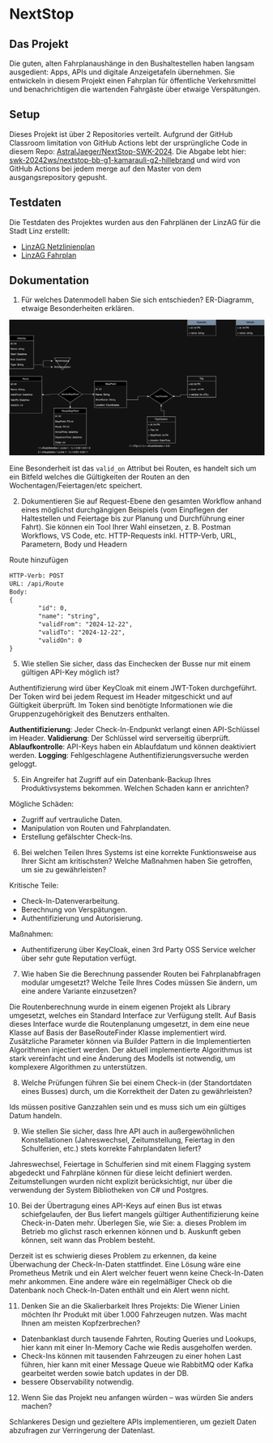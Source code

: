 # NextStop

## Das Projekt

Die guten, alten Fahrplanaushänge in den Bushaltestellen haben langsam ausgedient: 
Apps, APIs und digitale Anzeigetafeln übernehmen. 
Sie entwickeln in diesem Projekt einen Fahrplan für öffentliche Verkehrsmittel und benachrichtigen die wartenden Fahrgäste über etwaige Verspätungen.

## Setup

Dieses Projekt ist über 2 Repositories verteilt. 
Aufgrund der GitHub Classroom limitation von GitHub Actions lebt der ursprüngliche Code in diesem Repo: [AstralJaeger/NextStop-SWK-2024](https://github.com/AstralJaeger/NextStop-SWK-2024). 
Die Abgabe lebt hier: [swk-20242ws/nextstop-bb-g1-kamarauli-g2-hillebrand](https://github.com/swk5-2024ws/nextstop-bb-g1-kamarauli-g2-hillebrand) und wird von GitHub Actions bei jedem merge auf den Master von dem ausgangsrepository gepusht.

## Testdaten

Die Testdaten des Projektes wurden aus den Fahrplänen der LinzAG für die Stadt Linz erstellt:
- [LinzAG Netzlinienplan](https://www.linzag.at/media/dokumente/linien_1/infomaterial_1/linien-linienfahrplan.pdf)
- [LinzAG Fahrplan](https://www.linzag.at/media/dokumente/linien_1/infomaterial_1/linien-linienfahrplan.pdf)

## Dokumentation

1. Für welches Datenmodell haben Sie sich entschieden? ER-Diagramm, etwaige Besonderheiten erklären.

![Er-Diagramm](DataMoedel.drawio.png)

Eine Besonderheit ist das ``valid_on`` Attribut bei Routen, es handelt sich um ein Bitfeld welches die Gültigkeiten der Routen an den Wochentagen/Feiertagen/etc speichert. 

2. Dokumentieren Sie auf Request-Ebene den gesamten Workflow anhand eines möglichst durchgängigen Beispiels (vom Einpflegen der Haltestellen und Feiertage bis zur Planung und Durchführung einer Fahrt). Sie können ein Tool Ihrer Wahl einsetzen, z. B. Postman Workflows, VS Code, etc. HTTP-Requests inkl. HTTP-Verb, URL, Parametern, Body und Headern

Route hinzufügen
```
HTTP-Verb: POST
URL: /api/Route
Body:
{
        "id": 0,
        "name": "string",
        "validFrom": "2024-12-22",
        "validTo": "2024-12-22",
        "validOn": 0
}
```

5. Wie stellen Sie sicher, dass das Einchecken der Busse nur mit einem gültigen API-Key möglich ist?

Authentifizierung wird über KeyCloak mit einem JWT-Token durchgeführt. 
Der Token wird bei jedem Request im Header mitgeschickt und auf Gültigkeit überprüft.
Im Token sind benötigte Informationen wie die Gruppenzugehörigkeit des Benutzers enthalten.

**Authentifizierung**: Jeder Check-In-Endpunkt verlangt einen API-Schlüssel im Header.
**Validierung**: Der Schlüssel wird serverseitig überprüft.
**Ablaufkontrolle**: API-Keys haben ein Ablaufdatum und können deaktiviert werden.
**Logging**: Fehlgeschlagene Authentifizierungsversuche werden geloggt.

5. Ein Angreifer hat Zugriff auf ein Datenbank-Backup Ihres Produktivsystems bekommen. Welchen Schaden kann er anrichten?

Mögliche Schäden:
   - Zugriff auf vertrauliche Daten.
   - Manipulation von Routen und Fahrplandaten.
   - Erstellung gefälschter Check-Ins.

6. Bei welchen Teilen Ihres Systems ist eine korrekte Funktionsweise aus Ihrer Sicht am kritischsten? Welche Maßnahmen haben Sie getroffen, um sie zu gewährleisten?

Kritische Teile:
- Check-In-Datenverarbeitung.
- Berechnung von Verspätungen.
- Authentifizierung und Autorisierung.

Maßnahmen:
- Authentifizerung über KeyCloak, einen 3rd Party OSS Service welcher über sehr gute Reputation verfügt.

7. Wie haben Sie die Berechnung passender Routen bei Fahrplanabfragen modular umgesetzt? Welche Teile Ihres Codes müssen Sie ändern, um eine andere Variante einzusetzen?

Die Routenberechnung wurde in einem eigenen Projekt als Library umgesetzt, welches ein Standard Interface zur Verfügung stellt. Auf Basis dieses Interface wurde die Routenplanung umgesetzt, in dem eine neue Klasse auf Basis der BaseRouteFinder Klasse implementiert wird. Zusätzliche Parameter können via Builder Pattern in die Implementierten Algorithmen injectiert werden. Der aktuell implementierte Algorithmus ist stark vereinfacht und eine Änderung des Modells ist notwendig, um komplexere Algorithmen zu unterstützen.

8. Welche Prüfungen führen Sie bei einem Check-in (der Standortdaten eines Busses) durch, um die Korrektheit der Daten zu gewährleisten?

Ids müssen positive Ganzzahlen sein und es muss sich um ein gültiges Datum handeln.

9. Wie stellen Sie sicher, dass Ihre API auch in außergewöhnlichen Konstellationen (Jahreswechsel, Zeitumstellung, Feiertag in den Schulferien, etc.) stets korrekte Fahrplandaten liefert?

Jahreswechsel, Feiertage in Schulferien sind mit einem Flagging system abgedeckt und Fahrpläne können für diese leicht definiert werden.
Zeitumstellungen wurden nicht explizit berücksichtigt, nur über die verwendung der System Bibliotheken von C# und Postgres.

10. Bei der Übertragung eines API-Keys auf einen Bus ist etwas schiefgelaufen, der Bus liefert mangels gültiger Authentifizierung keine Check-in-Daten mehr. Überlegen Sie, wie Sie:
        a. dieses Problem im Betrieb mo glichst rasch erkennen können und
        b. Auskunft geben können, seit wann das Problem besteht.

Derzeit ist es schwierig dieses Problem zu erkennen, da keine Überwachung der Check-In-Daten stattfindet.
Eine Lösung wäre eine Prometheus Metrik und ein Alert welcher feuert wenn keine Check-In-Daten mehr ankommen.
Eine andere wäre ein regelmäßiger Check ob die Datenbank noch Check-In-Daten enthält und ein Alert wenn nicht.

11. Denken Sie an die Skalierbarkeit Ihres Projekts: Die Wiener Linien möchten Ihr Produkt mit über 1.000 Fahrzeugen nutzen. Was macht Ihnen am meisten Kopfzerbrechen?

- Datenbanklast durch tausende Fahrten, Routing Queries und Lookups, hier kann mit einer In-Memory Cache wie Redis ausgeholfen werden.
- Check-Ins können mit tausenden Fahrzeugen zu einer hohen Last führen, hier kann mit einer Message Queue wie RabbitMQ oder Kafka gearbeitet werden sowie batch updates in der DB. 
- bessere Observability notwendig.


12. Wenn Sie das Projekt neu anfangen würden – was würden Sie anders machen?

Schlankeres Design und gezieltere APIs implementieren, um gezielt Daten abzufragen zur Verringerung der Datenlast. 
